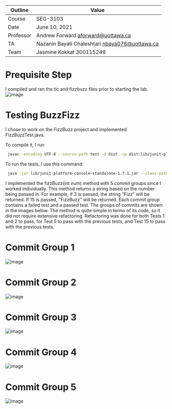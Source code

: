 Outline | Value
--------|-------
Course | SEG-3103
Date | June 10, 2021
Professor | Andrew Forward aforward@uottawa.ca
TA | Nazanin Bayati Chaleshtari nbaya076@uottawa.ca
Team | Jasmine Kokkat 300115249


# Prequisite Step
I compiled and ran the tic and fizzbuzz files prior to starting the lab. 
![image](https://user-images.githubusercontent.com/55165117/121583092-d4db9000-c9fd-11eb-8baf-5da7bb008867.png)

# Testing BuzzFizz
I chose to work on the FizzBuzz project and implemented FizzBuzzTest.java.

To compile it, I run 
```bash
 javac -encoding UTF-8 --source-path test -d dist -cp dist:lib/junit-platform-console-standalone-1.7.1.jar test/*.java
```
 
To run the tests, I use this command:
```bash
 java -jar lib/junit-platform-console-standalone-1.7.1.jar --class-path dist --scan-class-path
```

I implemented the fizzBuzz(int num) method with 5 commit groups since I worked individually. This method returns a string based on the number being passed in. For example, if 3 is passed, the string "Fizz" will be returned. If 15 is passed, "FizzBuzz" will be returned. Each commit group contains a failed test and a passed test. The groups of commits are shown in the images below. The method is quite simple in terms of its code, so it did not require extensive refactoring. Refactoring was done for both Tests 1 and 2 to pass, for Test 5 to pass with the previous tests, and Test 15 to pass with the previous tests.

# Commit Group 1
![image](https://user-images.githubusercontent.com/55165117/121585256-5d5b3000-ca00-11eb-8c76-1042cbda24c0.png)


# Commit Group 2
![image](https://user-images.githubusercontent.com/55165117/121585315-706e0000-ca00-11eb-8742-f93c4c285d41.png)


# Commit Group 3
![image](https://user-images.githubusercontent.com/55165117/121585367-8085df80-ca00-11eb-9587-e9ca7edbca52.png)

# Commit Group 4
![image](https://user-images.githubusercontent.com/55165117/121585420-8f6c9200-ca00-11eb-98c9-a7ee2106f88e.png)

# Commit Group 5
![image](https://user-images.githubusercontent.com/55165117/121585465-9e534480-ca00-11eb-8134-1497a6cd2c80.png)

